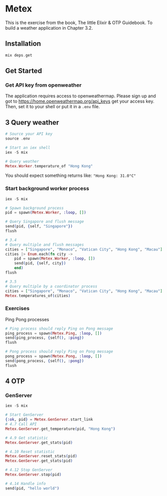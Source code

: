 # Metex

This is the exercise from the book, The little Elixir & OTP Guidebook.
To build a weather application in Chapter 3.2.

## Installation

```elixir
mix deps.get
```

## Get Started

### Get API key from openweather

The application requires access to openweathermap.
Please sign up and got to https://home.openweathermap.org/api_keys get your access key. Then, set it to your shell or put it in a `.env` file.

## 3 Query weather

```elixir
# Source your API key
source .env

# Start an iex shell
iex -S mix

# Query weather
Metex.Worker.temperature_of "Hong Kong"
```

You should expect something returns like:
`"Hong Kong: 31.0°C"`

### Start background worker process

```elixir
iex -S mix

# Spawn background process
pid = spawn(Metex.Worker, :loop, [])

# Query Singapore and flush message
send(pid, {self, "Singapore"})
flush

# 3.4
# Query multiple and flush messages
cities = ["Singapore", "Monaco", "Vatican City", "Hong Kong", "Macau"]
cities |> Enum.each(fn city ->
    pid = spawn(Metex.Worker, :loop, [])
    send(pid, {self, city})
    end)
flush

# 3.5
# Query multiple by a coordinator process
cities = ["Singapore", "Monaco", "Vatican City", "Hong Kong", "Macau"]
Metex.temperatures_of(cities)
```

### Exercises

Ping Pong processes

```elixir
# Ping process should reply Ping on Pong message
ping_process = spawn(Metex.Ping, :loop, [])
send(ping_process, {self(), :ping})
flush

# Pong process should reply Ping on Pong message
pong_process = spawn(Metex.Pong, :loop, [])
send(pong_process, {self(), :pong})
flush
```

## 4 OTP

### GenServer

```elixir
iex -S mix

# Start GenServer
{:ok, pid} = Metex.GenServer.start_link
# 4.7 Call API
Metex.GenServer.get_temperature(pid, "Hong Kong")

# 4.9 Get statistic
Metex.GenServer.get_stats(pid)

# 4.10 Reset statistic
Metex.GenServer.reset_stats(pid)
Metex.GenServer.get_stats(pid)

# 4.12 Stop GenServer
Metex.GenServer.stop(pid)

# 4.14 Handle info
send(pid, "hello world")
```
